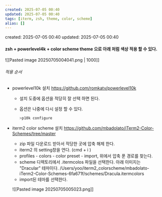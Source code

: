 ```yaml
---
created: 2025-07-05 00:40
updated: 2025-07-05 00:40
tags: [iterm, zsh, theme, color, scheme]
alias: []
---
```


created: 2025-07-05 00:40
updated: 2025-07-05 00:40

#### zsh + powerlevel4k + color scheme theme 으로 아래 처럼 색상 적용 할 수 있다.


![[Pasted image 20250705004041.png | 1000]]


###### 적용 순서
- powerlevel10k 설치  https://github.com/romkatv/powerlevel10k
	- 설치 도중에 옵션을 적당히 잘 선택 하면 된다. 
	- 옵션은 나중에 다시 설정 할 수 있다. 
	
		```bash
		>p10k configure
		```


- iterm2 color scheme 설치  https://github.com/mbadolato/iTerm2-Color-Schemes/tree/master
	- zip 파일 다운로드 받아서 적당한 곳에 압축 해제 한다.
	- iterm2 의 setting창을 연다. (cmd + i )
	- profiles - colors - color preset - import, 위에서 압축 푼 경로를 찾는다.
	- scheme 디렉토리에서 .itermcolos 파일을 선택한다. 아래 이미지는 "Dracular" 테마이다.
	/Users/yoo/iterm2_colorscheme/mbadolato-iTerm2-Color-Schemes-6fa671f/schemes/Dracula.itermcolors
	- import된 테마를 선택한다. 
	

   ![[Pasted image 20250705005023.png]]

